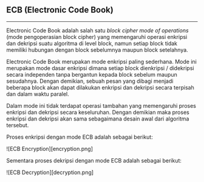 ## ECB (Electronic Code Book)

---

Electronic Code Book adalah salah satu _block cipher mode of operations_ (mode pengoperasian block cipher) yang memengaruhi operasi enkripsi dan dekripsi suatu algoritma di level block, namun setiap block tidak memiliki hubungan dengan block sebelumnya maupun block setelahnya.

Electronic Code Book merupakan mode enkripsi paling sederhana. Mode ini merupakan mode dasar enkripsi dimana setiap block dienkripsi / didekripsi secara independen tanpa bergantun kepada block sebelum maupun sesudahnya. Dengan demikian, sebuah pesan yang dibagi menjadi beberapa block akan dapat dilakukan enkripsi dan dekripsi secara terpisah dan dalam waktu paralel.

Dalam mode ini tidak terdapat operasi tambahan yang memengaruhi proses enkripsi dan dekripsi secara keseluruhan. Dengan demikian maka proses enkripsi dan dekripsi akan sama sebagaimana desain awal dari algoritma tersebut.

Proses enkripsi dengan mode ECB adalah sebagai berikut:

![ECB Encryption][encryption.png]

Sementara proses dekripsi dengan mode ECB adalah sebagai berikut:

![ECB Decryption][decryption.png]
